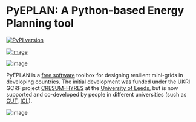 # PyEPLAN: A Python-based Energy Planning tool

[![PyPI version](https://img.shields.io/pypi/v/pyeplan.svg)](https://pypi.python.org/pypi/pyeplan)

[![image](https://img.shields.io/github/license/apetros/pyeplan)](LICENSE.txt)

[![image](https://zenodo.org/badge/DOI/10.5281/zenodo.3894705.svg)](https://doi.org/10.5281/zenodo.3894705)

PyEPLAN is a [free software](http://www.gnu.org/philosophy/free-sw.en.html) toolbox for designing resilient mini-grids in developing countries. The initial development was funded under the UKRI GCRF project [CRESUM-HYRES](https://cera.leeds.ac.uk/cresum-hyres/) at the [University of Leeds](https://leeds.ac.uk/), but is now supported and co-developed by people in different universities (such as [CUT](https://sps.cut.ac.cy), [ICL](https://www.imperial.ac.uk/)).

![image](https://raw.githubusercontent.com/apetros/pyeplan/master/docs/img/gcrf.jpg)
